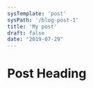 ```yaml
---
sysTemplate: 'post'
sysPath: '/blog-post-1'
title: 'My post'
draft: false
date: "2019-07-29"
---
```


# Post Heading
